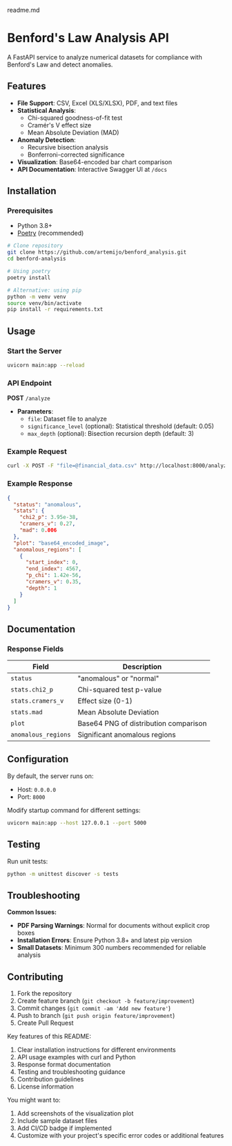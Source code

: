 readme.md 
# Benford's Law Analysis API

A FastAPI service to analyze numerical datasets for compliance with Benford's Law and detect anomalies.

## Features

- **File Support**: CSV, Excel (XLS/XLSX), PDF, and text files
- **Statistical Analysis**:
  - Chi-squared goodness-of-fit test
  - Cramér's V effect size
  - Mean Absolute Deviation (MAD)
- **Anomaly Detection**:
  - Recursive bisection analysis
  - Bonferroni-corrected significance
- **Visualization**: Base64-encoded bar chart comparison
- **API Documentation**: Interactive Swagger UI at `/docs`

## Installation

### Prerequisites
- Python 3.8+
- [Poetry](https://python-poetry.org/) (recommended)

```bash
# Clone repository
git clone https://github.com/artemijo/benford_analysis.git
cd benford-analysis

# Using poetry
poetry install

# Alternative: using pip
python -m venv venv
source venv/bin/activate
pip install -r requirements.txt
```

## Usage

### Start the Server
```bash
uvicorn main:app --reload
```

### API Endpoint
**POST** `/analyze`
- **Parameters**:
  - `file`: Dataset file to analyze
  - `significance_level` (optional): Statistical threshold (default: 0.05)
  - `max_depth` (optional): Bisection recursion depth (default: 3)

### Example Request
```bash
curl -X POST -F "file=@financial_data.csv" http://localhost:8000/analyze
```

### Example Response
```json
{
  "status": "anomalous",
  "stats": {
    "chi2_p": 3.95e-38,
    "cramers_v": 0.27,
    "mad": 0.006
  },
  "plot": "base64_encoded_image",
  "anomalous_regions": [
    {
      "start_index": 0,
      "end_index": 4567,
      "p_chi": 1.42e-56,
      "cramers_v": 0.35,
      "depth": 1
    }
  ]
}
```

## Documentation

### Response Fields
| Field | Description |
|-------|-------------|
| `status` | "anomalous" or "normal" |
| `stats.chi2_p` | Chi-squared test p-value |
| `stats.cramers_v` | Effect size (0-1) |
| `stats.mad` | Mean Absolute Deviation |
| `plot` | Base64 PNG of distribution comparison |
| `anomalous_regions` | Significant anomalous regions |

## Configuration

By default, the server runs on:
- Host: `0.0.0.0`
- Port: `8000`

Modify startup command for different settings:
```bash
uvicorn main:app --host 127.0.0.1 --port 5000
```

## Testing

Run unit tests:
```bash
python -m unittest discover -s tests
```

## Troubleshooting

**Common Issues:**
- **PDF Parsing Warnings**: Normal for documents without explicit crop boxes
- **Installation Errors**: Ensure Python 3.8+ and latest pip version
- **Small Datasets**: Minimum 300 numbers recommended for reliable analysis


## Contributing

1. Fork the repository
2. Create feature branch (`git checkout -b feature/improvement`)
3. Commit changes (`git commit -am 'Add new feature'`)
4. Push to branch (`git push origin feature/improvement`)
5. Create Pull Request


Key features of this README:
1. Clear installation instructions for different environments
2. API usage examples with curl and Python
3. Response format documentation
4. Testing and troubleshooting guidance
5. Contribution guidelines
6. License information

You might want to:
1. Add screenshots of the visualization plot
2. Include sample dataset files
3. Add CI/CD badge if implemented
4. Customize with your project's specific error codes or additional features
